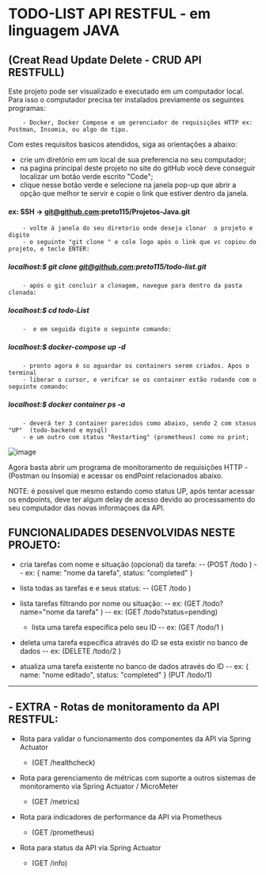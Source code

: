 
# 						TODO-LIST API RESTFUL - em linguagem JAVA
##				 		(Creat Read Update Delete - CRUD API RESTFULL)

Este projeto pode ser visualizado e executado em um computador local. Para isso o computador precisa ter instalados previamente os seguintes programas: 
		
		- Docker, Docker Compose e um gerenciador de requisições HTTP ex: Postman, Insomia, ou algo do tipo.

Com estes requisitos basicos atendidos, siga as orientações a abaixo:

- crie um diretório em um local de sua preferencia no seu computador;
- na pagina principal deste projeto no site do gitHub você deve conseguir localizar um botão verde escrito "Code";
- clique nesse botão verde e selecione na janela pop-up que abrir a opção que melhor te servir e copie o link que estiver dentro da janela.

####		 ex: SSH ->  git@github.com:preto115/Projetos-Java.git

		- volte á janela do seu diretorio onde deseja clonar  o projeto e digite 
		- o seguinte "git clone " e cole logo após o link que vc copiou do projeto, e tecle ENTER:
			
##### 			localhost:$  git  clone  git@github.com:preto115/todo-list.git
			
		- após o git concluir a clonagem, navegue para dentro da pasta clonada:
	
##### 			localhost:$ cd todo-List   		

		-  e em seguida digite o seguinte comando:
		
##### 			localhost:$  docker-compose  up  -d
			
		- pronto agora é so aguardar os containers serem criados. Apos o terminal 
		- liberar o cursor, e verifcar se os container estão rodando com o seguinte comando:
		
##### 			localhost:$  docker container  ps  -a
			
		- deverá ter 3 container parecidos como abaixo, sendo 2 com stasus "UP"  (todo-backend e mysql)
		- e um outro com status "Restarting" (prometheus) como no print;

![image](https://user-images.githubusercontent.com/64562701/113464929-c02fba00-9406-11eb-8405-abf091c9eaba.png)

		 
Agora basta abrir um programa de monitoramento de requisições HTTP -(Postman ou Insomia) e acessar os endPoint relacionados abaixo.

NOTE: é possivel que mesmo estando como status UP, após tentar acessar os endpoints, deve ter algum delay de acesso devido ao processamento do seu computador das novas informaçoes da API.



## FUNCIONALIDADES  DESENVOLVIDAS NESTE PROJETO:


  - cria tarefas com nome e situação (opcional) da tarefa: -- (POST /todo )
    -- ex: { name: "nome da tarefa", status: "completed" }
		
  - lista todas as tarefas e e seus status: -- (GET /todo )
	
  - lista tarefas filtrando por nome ou situação: 
    -- ex: (GET /todo?name="nome da tarefa" ) 
		-- ex: (GET /todo?status=pending)
  
	- lista uma tarefa especifica pelo seu ID
    -- ex: (GET /todo/1 )
	
  - deleta uma tarefa especifica através do ID se esta existir no banco de dados
    -- ex: (DELETE /todo/2 )
	
  - atualiza uma tarefa existente no banco de dados através do ID 
  	-- ex: { name: "nome editado", status: "completed" } (PUT /todo/1) 

---
## - EXTRA - Rotas de monitoramento da API RESTFUL: 

  - Rota para validar o funcionamento dos componentes da API via Spring Actuator
    - (GET /healthcheck)
		
  - Rota para gerenciamento de métricas com suporte a outros sistemas de monitoramento via Spring Actuator / MicroMeter
    - (GET /metrics)
	
  - Rota para indicadores de performance da API via Prometheus
    - (GET /prometheus)

 - Rota para status da API via Spring Actuator
    - (GET /info)

